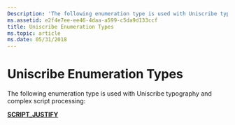 ```yaml
---
Description: 'The following enumeration type is used with Uniscribe typography and complex script processing:'
ms.assetid: e2f4e7ee-ee46-4daa-a599-c5da9d133ccf
title: Uniscribe Enumeration Types
ms.topic: article
ms.date: 05/31/2018
---
```


# Uniscribe Enumeration Types

The following enumeration type is used with Uniscribe typography and complex script processing:

[**SCRIPT\_JUSTIFY**](/windows/win32/api/usp10/ne-usp10-script_justify)

 

 



